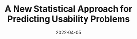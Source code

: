 ---
date: 2022-04-05
publisher: measuringu
tags:
  - studies
  - metrics
  - usability
target_url: https://measuringu.com/cube-root-problem-discovery-model/
title: A New Statistical Approach for Predicting Usability Problems
---